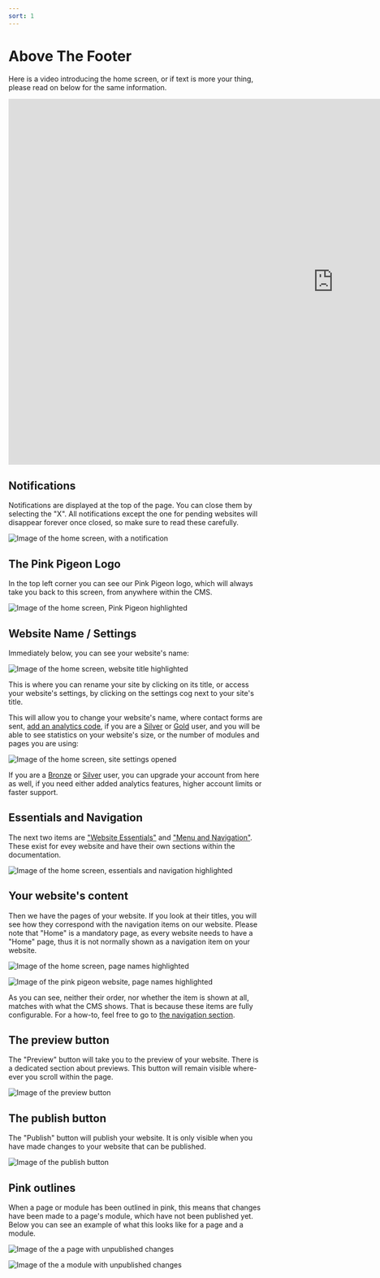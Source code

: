 ```yaml
---
sort: 1
---
```


# Above The Footer

Here is a video introducing the home screen, or if text is more your thing, please read on below for the same information.

<iframe class="vimeo_player" width="1280" height="720" src="https://player.vimeo.com/video/539243236?autoplay=1&loop=1&quality=1080p" frameborder="0" allow="autoplay; fullscreen; picture-in-picture" allowfullscreen></iframe>

## Notifications

Notifications are displayed at the top of the page. You can close them by selecting the "X". All notifications except the one for pending websites will disappear forever once closed, so make sure to read these carefully.

![Image of the home screen, with a notification](https://raw.githubusercontent.com/pinkpigeondocs/Pink-Pigeon-Documentation/master/docs/3_Home_Screen/images/notification.png)

## The Pink Pigeon Logo

In the top left corner you can see our Pink Pigeon logo, which will always take you back to this screen, from anywhere within the CMS.

![Image of the home screen, Pink Pigeon highlighted](https://raw.githubusercontent.com/pinkpigeondocs/Pink-Pigeon-Documentation/master/docs/3_Home_Screen/images/home_pink_pigeon_logo.png)

## Website Name / Settings

Immediately below, you can see your website's name:

![Image of the home screen, website title highlighted](https://raw.githubusercontent.com/pinkpigeondocs/Pink-Pigeon-Documentation/master/docs/3_Home_Screen/images/home_main_site_settings.png)

This is where you can rename your site by clicking on its title, or access your website's settings, by clicking on the settings cog next to your site's title.

This will allow you to change your website's name, where contact forms are sent, [add an analytics code](https://pinkpigeondocs.github.io/Pink-Pigeon-Documentation/8_Technical/3_analytics.html), if you are a [Silver][accounttypes] or [Gold][accounttypes] user, and you will be able to see statistics on your website's size, or the number of modules and pages you are using:

![Image of the home screen, site settings opened](https://raw.githubusercontent.com/pinkpigeondocs/Pink-Pigeon-Documentation/master/docs/3_Home_Screen/images/home_main_site_settings_opened.png)

If you are a [Bronze][accounttypes] or [Silver][accounttypes] user, you can upgrade your account from here as well, if you need either added analytics features, higher account limits or faster support.

[accounttypes]: https://pinkpigeondocs.github.io/Pink-Pigeon-Documentation/2_Account_Setup_And_Login/5_account_types.html

## Essentials and Navigation

The next two items are ["Website Essentials"](https://pinkpigeondocs.github.io/Pink-Pigeon-Documentation/#website-essentials) and ["Menu and Navigation"](https://pinkpigeondocs.github.io/Pink-Pigeon-Documentation/#menu-and-navigation). These exist for evey website and have their own sections within the documentation.

![Image of the home screen, essentials and navigation highlighted](https://raw.githubusercontent.com/pinkpigeondocs/Pink-Pigeon-Documentation/master/docs/3_Home_Screen/images/home_essentials_navigation.png)

## Your website's content

Then we have the pages of your website. If you look at their titles, you will see how they correspond with the navigation items on our website.
Please note that "Home" is a mandatory page, as every website needs to have a "Home" page, thus it is not normally shown as a navigation item on your website.

![Image of the home screen, page names highlighted](https://raw.githubusercontent.com/pinkpigeondocs/Pink-Pigeon-Documentation/master/docs/3_Home_Screen/images/home_page_names_highlighted.png)

![Image of the pink pigeon website, page names highlighted](https://raw.githubusercontent.com/pinkpigeondocs/Pink-Pigeon-Documentation/master/docs/3_Home_Screen/images/pp_website_nav_example.png)

As you can see, neither their order, nor whether the item is shown at all, matches with what the CMS shows. That is because these items are fully configurable. For a how-to, feel free to go to [the navigation section](https://pinkpigeondocs.github.io/Pink-Pigeon-Documentation/#menu-and-navigation).

## The preview button

The "Preview" button will take you to the preview of your website. There is a dedicated section about previews. This button will remain visible where-ever you scroll within the page.

![Image of the preview button](https://raw.githubusercontent.com/pinkpigeondocs/Pink-Pigeon-Documentation/master/docs/3_Home_Screen/images/preview_button.png)

## The publish button

The "Publish" button will publish your website. It is only visible when you have made changes to your website that can be published.

![Image of the publish button](https://raw.githubusercontent.com/pinkpigeondocs/Pink-Pigeon-Documentation/master/docs/3_Home_Screen/images/publish_button.png)

## Pink outlines

When a page or module has been outlined in pink, this means that changes have been made to a page's module, which have not been published yet. Below you can see an example of what this looks like for a page and a module.

![Image of the a page with unpublished changes](https://raw.githubusercontent.com/pinkpigeondocs/Pink-Pigeon-Documentation/master/docs/3_Home_Screen/images/pink_outline_page.png)

![Image of the a module with unpublished changes](https://raw.githubusercontent.com/pinkpigeondocs/Pink-Pigeon-Documentation/master/docs/3_Home_Screen/images/pink_outline_module.png)


